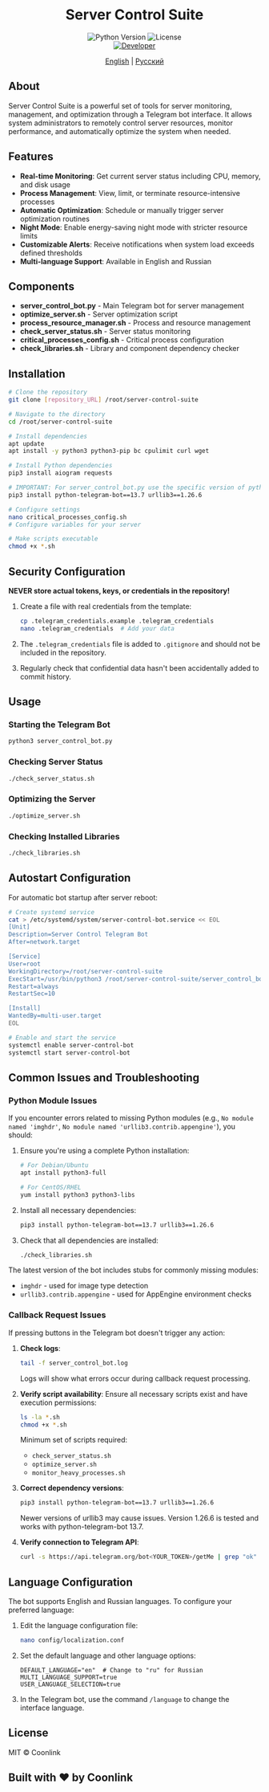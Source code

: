 <h1 align="center">Server Control Suite</h1>

<p align="center">
  <img src="https://img.shields.io/badge/python-3.7+-blue.svg" alt="Python Version">
  <img src="https://img.shields.io/badge/license-MIT-green" alt="License">
  <br>
  <a href="https://t.me/coonlink">
    <img src="https://img.shields.io/badge/developer-@coonlink-blue.svg" alt="Developer">
  </a>
</p>

<p align="center">
  <a href="README.md">English</a> |
  <a href="./README-RU.md">Русский</a>
</p>

## About

Server Control Suite is a powerful set of tools for server monitoring, management, and optimization through a Telegram bot interface. It allows system administrators to remotely control server resources, monitor performance, and automatically optimize the system when needed.

## Features

- **Real-time Monitoring**: Get current server status including CPU, memory, and disk usage
- **Process Management**: View, limit, or terminate resource-intensive processes
- **Automatic Optimization**: Schedule or manually trigger server optimization routines
- **Night Mode**: Enable energy-saving night mode with stricter resource limits
- **Customizable Alerts**: Receive notifications when system load exceeds defined thresholds
- **Multi-language Support**: Available in English and Russian

## Components

- **server_control_bot.py** - Main Telegram bot for server management
- **optimize_server.sh** - Server optimization script
- **process_resource_manager.sh** - Process and resource management
- **check_server_status.sh** - Server status monitoring
- **critical_processes_config.sh** - Critical process configuration
- **check_libraries.sh** - Library and component dependency checker

## Installation

```bash
# Clone the repository
git clone [repository_URL] /root/server-control-suite

# Navigate to the directory
cd /root/server-control-suite

# Install dependencies
apt update
apt install -y python3 python3-pip bc cpulimit curl wget

# Install Python dependencies
pip3 install aiogram requests

# IMPORTANT: For server_control_bot.py use the specific version of python-telegram-bot
pip3 install python-telegram-bot==13.7 urllib3==1.26.6

# Configure settings
nano critical_processes_config.sh
# Configure variables for your server

# Make scripts executable
chmod +x *.sh
```

## Security Configuration

**NEVER store actual tokens, keys, or credentials in the repository!**

1. Create a file with real credentials from the template:
   ```bash
   cp .telegram_credentials.example .telegram_credentials
   nano .telegram_credentials  # Add your data
   ```

2. The `.telegram_credentials` file is added to `.gitignore` and should not be included in the repository.

3. Regularly check that confidential data hasn't been accidentally added to commit history.

## Usage

### Starting the Telegram Bot

```bash
python3 server_control_bot.py
```

### Checking Server Status

```bash
./check_server_status.sh
```

### Optimizing the Server

```bash
./optimize_server.sh
```

### Checking Installed Libraries

```bash
./check_libraries.sh
```

## Autostart Configuration

For automatic bot startup after server reboot:

```bash
# Create systemd service
cat > /etc/systemd/system/server-control-bot.service << EOL
[Unit]
Description=Server Control Telegram Bot
After=network.target

[Service]
User=root
WorkingDirectory=/root/server-control-suite
ExecStart=/usr/bin/python3 /root/server-control-suite/server_control_bot.py
Restart=always
RestartSec=10

[Install]
WantedBy=multi-user.target
EOL

# Enable and start the service
systemctl enable server-control-bot
systemctl start server-control-bot
```

## Common Issues and Troubleshooting

### Python Module Issues

If you encounter errors related to missing Python modules (e.g., `No module named 'imghdr'`, `No module named 'urllib3.contrib.appengine'`), you should:

1. Ensure you're using a complete Python installation:
   ```bash
   # For Debian/Ubuntu
   apt install python3-full
   
   # For CentOS/RHEL
   yum install python3 python3-libs
   ```

2. Install all necessary dependencies:
   ```bash
   pip3 install python-telegram-bot==13.7 urllib3==1.26.6
   ```

3. Check that all dependencies are installed:
   ```bash
   ./check_libraries.sh
   ```

The latest version of the bot includes stubs for commonly missing modules:
- `imghdr` - used for image type detection
- `urllib3.contrib.appengine` - used for AppEngine environment checks

### Callback Request Issues

If pressing buttons in the Telegram bot doesn't trigger any action:

1. **Check logs**:
   ```bash
   tail -f server_control_bot.log
   ```
   Logs will show what errors occur during callback request processing.

2. **Verify script availability**:
   Ensure all necessary scripts exist and have execution permissions:
   ```bash
   ls -la *.sh
   chmod +x *.sh
   ```
   
   Minimum set of scripts required:
   - `check_server_status.sh`
   - `optimize_server.sh`
   - `monitor_heavy_processes.sh`

3. **Correct dependency versions**:
   ```bash
   pip3 install python-telegram-bot==13.7 urllib3==1.26.6
   ```
   
   Newer versions of urllib3 may cause issues. Version 1.26.6 is tested and works with python-telegram-bot 13.7.

4. **Verify connection to Telegram API**:
   ```bash
   curl -s https://api.telegram.org/bot<YOUR_TOKEN>/getMe | grep "ok"
   ```
   
## Language Configuration

The bot supports English and Russian languages. To configure your preferred language:

1. Edit the language configuration file:
   ```bash
   nano config/localization.conf
   ```

2. Set the default language and other language options:
   ```
   DEFAULT_LANGUAGE="en"  # Change to "ru" for Russian
   MULTI_LANGUAGE_SUPPORT=true
   USER_LANGUAGE_SELECTION=true
   ```

3. In the Telegram bot, use the command `/language` to change the interface language.

## License

MIT © Coonlink

## Built with ❤️ by Coonlink 
